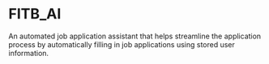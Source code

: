 # FITB_AI

An automated job application assistant that helps streamline the application process by automatically filling in job applications using stored user information.
